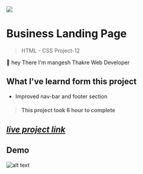 ![](https://img.shields.io/badge/Live%20Project%2012-Business%20Landing%20Page-brightgreen)

# Business Landing Page
> HTML - CSS Project-12

🙌 hey There I'm mangesh Thakre Web Developer 
##  What I've learnd form this project 
 
 - Improved nav-bar and footer section 

> #### This project took 6 hour to complete  

 ##  _[live project link](https://full-stack-js-html-css-project-12.netlify.app/ "HTML-CSS_Project-12" )_

## Demo
![alt text](https://github.com/MangeshThakre/HTML-CSS-Project-12/blob/master/project-13.gif)
